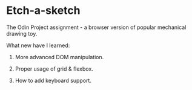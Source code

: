 # Etch-a-sketch

The Odin Project assignment - a browser version of popular mechanical drawing toy.

What new have I learned:

1. More advanced DOM manipulation.

2. Proper usage of grid & flexbox.

3. How to add keyboard support.
